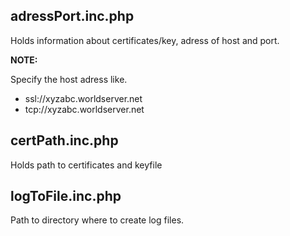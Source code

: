 
## adressPort.inc.php

Holds information about certificates/key,
adress of host and port.

<b>NOTE:</b>

Specify the host adress like.
<ul>
<li> ssl://xyzabc.worldserver.net   
<li> tcp://xyzabc.worldserver.net
</ul>  

## certPath.inc.php 

Holds path to certificates and keyfile

## logToFile.inc.php

Path to directory where to create log files.